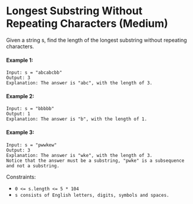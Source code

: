 # Longest Substring Without Repeating Characters (Medium)

Given a string s, find the length of the longest substring without repeating characters.

#### Example 1:
```
Input: s = "abcabcbb"
Output: 3
Explanation: The answer is "abc", with the length of 3.
```

#### Example 2:
```
Input: s = "bbbbb"
Output: 1
Explanation: The answer is "b", with the length of 1.
```

#### Example 3:
```
Input: s = "pwwkew"
Output: 3
Explanation: The answer is "wke", with the length of 3.
Notice that the answer must be a substring, "pwke" is a subsequence and not a substring.
```
Constraints:

* `0 <= s.length <= 5 * 104`
* `s consists of English letters, digits, symbols and spaces.`
